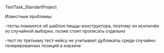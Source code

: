 TestTask_StandartProject

Известные проблемы:

-тесты ломаются об шаблон пиццы-конструктора, поэтому он исключён из случайной выборки, позже стоит прописать отдельно

-тест по третьему тест-кейсу не учитывает дубликаты среди случайно генерированных позиций в корзине
